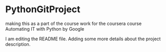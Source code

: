 # PythonGitProject
making this as a part of the course work for the coursera course Automating IT with Python by Google

I am editing the README file. Adding some more details about the project description.
